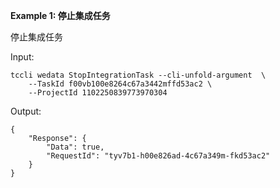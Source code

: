 **Example 1: 停止集成任务**

停止集成任务

Input: 

```
tccli wedata StopIntegrationTask --cli-unfold-argument  \
    --TaskId f00vb100e8264c67a3442mffd53ac2 \
    --ProjectId 1102250839773970304
```

Output: 
```
{
    "Response": {
        "Data": true,
        "RequestId": "tyv7b1-h00e826ad-4c67a349m-fkd53ac2"
    }
}
```

